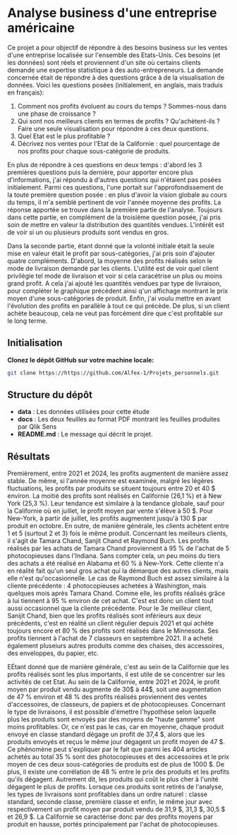 # Analyse business d'une entreprise américaine

Ce projet a pour objectif de répondre à des besoins business sur les ventes d'une entreprise localisée sur l'ensemble des Etats-Unis. Ces besoins (et les données) sont réels et proviennent d'un site où certains clients demande une expertise statistique à des auto-entrepreneurs.
La demande concernée était de répondre à des questions grâce à de la visualisation de données. Voici les questions posées (initialement, en anglais, mais traduis en français):
1. Comment nos profits évoluent au cours du temps ? Sommes-nous dans une phase de croissance ?
2. Qui sont nos meilleurs clients en termes de profits ? Qu'achètent-ils ? Faire une seule visualisation pour répondre à ces deux questions.
3. Quel Etat est le plus profitable ?
4. Décrivez nos ventes pour l'Etat de la Californie : quel pourcentage de nos profits pour chaque sous-catégorie de produits.

En plus de répondre à ces questions en deux temps : d'abord les 3 premières questions puis la dernière, pour apporter encore plus d'informations, j'ai répondu à d'autres questions qui n'étaient pas posées initialement.
Parmi ces questions, l'une portait sur l'approfondissement de la toute première question posée : en plus d'avoir la vision globale au cours du temps, il m'a semblé pertinent de voir l'année moyenne des profits. La réponse apportée se trouve dans la première partie de l'analyse.
Toujours dans cette partie, en complément de la troisième question posée, j'ai pris soin de mettre en valeur la distribution des quantités vendues. L'intérêt est de voir si un ou plusieurs produits sont vendus en gros.

Dans la seconde partie, étant donné que la volonté initiale était la seule mise en valeur était le profit par sous-catégories, j'ai pris soin d'ajouter quatre compléments.
D'abord, la moyenne des profits réalisés selon le mode de livraison demandé par les clients. L'utilité est de voir quel client privilégie tel mode de livraison et voir si cela caracétrise un plus ou moins grand profit.
A cela j'ai ajouté les quantités vendues par type de livraison, pour compléter le graphique précédent ainsi q'un affichage montrant le prix moyen d'une sous-catégories de produit.
Enfin, j'ai voulu mettre en avant l'évolution des profits en parallèle à tout ce qui précède. De plus, si un client achète beaucoup, cela ne veut pas forcément dire que c'est profitable sur le long terme.

## Initialisation

**Clonez le dépôt GitHub sur votre machine locale:** 
```bash
git clone https://https://github.com/Alfex-1/Projets_personnels.git
```
## Structure du dépôt 

- __data__ : Les données utilisées pour cette étude 
- __docs__ : Les deux feuilles au format PDF montrant les feuilles produites par Qlik Sens
- __README.md__ : Le message qui décrit le projet.

## Résultats

Premièrement, entre 2021 et 2024, les profits augmentent de manière assez stable. De même, si l'année moyenne est examinée, malgré les légères fluctuations, les profits par produits se situent toujours entre 20 et 40 $ environ.
La moitié des profits sont réalisés en Californie (26,1 %) et à New York (25,3 %). Leur tendance est similaire à la tendance globale, sauf pour la Californie où en juillet, le profit moyen par vente s'élève à 50 $. Pour New-York, à partir de juillet, les profits augmentent jusqu'à 130 $ par produit en octobre.
En outre, de manière générale, les clients achètent entre 1 et 5 (surtout 2 et 3) fois le même produit.
Concernant les meilleurs clients, il s'agit de Tamara Chand, Sanjit Chand et Raymond Buch.
Les profits réalisés par les achats de Tamara Chand proviennent à 95 % de l'achat de 5 photocopieuses dans l'Indiana. Sans compter cela, un peu moins du tiers des achats a été réalisé en Alabama et 60 % à New-York.
Cette cliente n'a en réalité fait qu'un seul gros achat qui la démarque des autres clients, mais elle n'est qu'occasionnelle.
Le cas de Raymond Buch est assez similaire à la cliente précédente : 4 photocopieuses achetées à Washington, mais quelques mois après Tamara Chand. Comme elle, les profits réalisés grâce à lui tiennent à 95 % environ de cet achat.
C'est est donc un client tout aussi occasionnel que la cliente précédente.
Pour le 3e meilleur client, Sanijit Chand, bien que les profits réalisés sont inférieurs aux deux précédents, c'est en réalité un client régulier depuis 2021 et qui achète toujours encore et 80 % des profits sont réalisés dans le Minnesota.
Ses profits tiennent à l'achat de 7 classeurs en septembre 2021. Il a acheté également pluseiurs autres produits comme des chaises, des accessoires, des enveloppes, du papier, etc.

EÉtant donné que de manière générale, c'est au sein de la Californie que les profits réalisés sont les plus importants, il est utile de se concentrer sur les activités de cet Etat.
Au sein de la Californie, entre 2021 et 2024, le profit moyen par produit vendu augmente de 30$ à 44$, soit une augmentation de 47 % environ et 48 % des profits réalisés proviennent des ventes d'accessoires, de classeurs, de papiers et de photocopieuses.
Concernant le type de livraisons, il est possible d'émettre l'hypothèse selon laquelle plus les produits sont envoyés par des moyens de "haute gamme" sont moins profitables.
Or, ce n'est pas le cas, car en moyenne, chaque produit envoyé en classe standard dégage un profit de 37,4 $, alors que les produits envoyés et reçus le même jour dégagent un profit moyen de 47 $.
Ce phénomène peut s'expliquer par le fait que parmi les 404 articles achetés au total 35 % sont des photocopieuses et des accessoires et le prix moyen de ces deux sous-catégories de produits est de plus de 1000 $.
De plus, il existe une corrélation de 48 % entre le prix des produits et les profits qu'ils dégagent. Autrement dit, les produits qui coût le plus cher à l'unité dégagent le plus de profits.
Lorsque ces produits sont retirés de l'analyse, les types de livraisons sont profitables dans un ordre naturel : classe standard, seconde classe, première classe et enfin, le même jour avec respectivement un profit moyen par produit vendu de 31,9 $, 31,3 $, 30,5 $ et 26,9 $.
La Californie se caractérise donc par des profits moyens par produit en hausse, portés principalement par l'achat de photocopieuses.